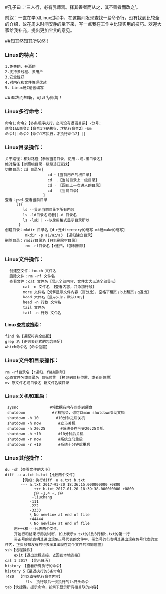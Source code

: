#孔子曰：‘三人行，必有我师焉。择其善者而从之，其不善者而改之’。

前叙：一直在学习Linux过程中，在这期间发现查找一些命令行，没有找到比较全的介绍，故在周末时间安静的坐下来，写一点我在工作中比较实用的技巧。欢迎大家给我补充，提出更加宝贵的意见。

##知其然知其所以然！
### Linux的特点：
    1.免费的、开源的
    2.支持多线程、多用户
    3.安全性好
    4.对内存和文件管理优越
    5. Linux是C语言编写
    
##温故而知新，可以为师矣！
### Linux多行命令：
    命令1;命令2【多条顺序执行，之间没有逻辑关系】-分号;
    命令1&&命令2【命令1正确执行，才执行命令2】-&&
    命令1||命令2【命令1不执行，才执行命令2】||

### Linux目录操作：
    关于路径：相对路径【参照当前目录，使用..或.接目录名】
    绝对路径【参照根目录一级级递归查找】
    切换目录：cd 目录名{  
                       cd ~【当前用户的根目录】
                       cd ..【当前目录上一级目录】
                       cd - 【回到上一次进入的目录】
                       cd . 【当前目录】
                     }
    查看：pwd-查看当前目录
         ls{
            ls --显示当前目录下所有内容
            ls -ld目录名或者||-d 目录名
            ls -l或|| --以常用格式显示目录所以
          }
    创建目录：mkdir 目录名【dir是directory的缩写 mk是make的缩写】
             mkdir -p a1/a2/a3 【递归建立目录】
    删除目录：rmdir目录名【只能删除空目录】
             rm -rf目录名【r递归，f强制删除】

### Linux文件操作：
      创建空文件：touch 文件名
      删除文件：rm -rf 文件名
      查看文件：cat 文件名【显示全部内容，文件太大无法全部显示】
            cat -n 文件名 【查看内容，并添加行号】
            more 文件名【分屏显示文件内容（百分比），空格下翻页；b上翻页；q退出】
            head 文件名【显示头部，默认10行】
            head -n 行数 文件名 
            tail 文件名
            tail -n 行数 文件名
#### Linux查找或搜索：
    find 名【通配符完全匹配】
    grep 名【正则表达式的包含匹配】
    which命令名【命令位置】

### Linux文件和目录操作：
    rm -rf目录名【r递归，f强制删除】
    cp原文件名或目录名 目标位置 【拷贝到目标位置，或者新位置】
    mv 原文件名或目录名 新文件名或目录

### Linux关机和重启：       
     sysnc              #将数据有内存同步到硬盘
     shutdown            #关机指令，你可以man shutdown帮助文档
     shutdown -h 10        #10分钟之后关机
     shutdown -h now        #立马关机
     shutdown -h 20:25       #系统会在今天20:25关机
     shutdown -h +10        #10分钟后关机
     shutdown -r now        #系统立马重启
     shutdown -r +10        #系统十分钟后重启
### Linux其他操作：
    du -sh【查看文件的大小】
    diff -u a.txt b.txt【比较两个文件】
           【例如：执行diff -u a.txt b.txt
           --- a.txt 2017-01-20 18:36:15.000000000 +0800
                 +++ b.txt 2017-01-20 18:39:38.000000000 +0800
                 @@ -1,4 +1 @@
                -liuchang
               -111
               -222
               -3333
               \ No newline at end of file
               +44444
               \ No newline at end of file
        用+++和---代表两个文件。
        开始行和结束行用@@标识，如上表示a.txt的1到3行和b.txt的第一行
        带正号的航表明其进出现在正号代表的文件中，带负号的行表明其进出现在负号代表的文件内，正负号都没有的行表示其出现在两个文件的相同位置】
    ssh【远程操作】
        exit【退出远程连接，返回到本地连接】
    cal 1 2017 【显示日历】
    history 【查看所有执行的命令】
    history 5【最近执行的5条命令】
    !480  【可以直接执行命令内容】
             !ls  执行最后一次执行的ls开头命令
    tab【快捷键，提示命令，按两下显示所有相关联的内容】
       

